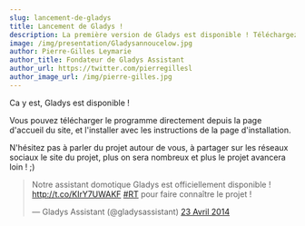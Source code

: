 ```yaml
---
slug: lancement-de-gladys
title: Lancement de Gladys !
description: La première version de Gladys est disponible ! Téléchargez-la gratuitement et participez au programme développeur!
image: /img/presentation/Gladysannoucelow.jpg
author: Pierre-Gilles Leymarie
author_title: Fondateur de Gladys Assistant
author_url: https://twitter.com/pierregillesl
author_image_url: /img/pierre-gilles.jpg
---
```


Ca y est, Gladys est disponible !

Vous pouvez télécharger le programme directement depuis la page d'accueil du site, et l'installer avec les instructions de la page d'installation.

N'hésitez pas à parler du projet autour de vous, à partager sur les réseaux sociaux le site du projet, plus on sera nombreux et plus le projet avancera loin ! ;)

<blockquote class="twitter-tweet" lang="fr"><p>Notre assistant domotique Gladys est officiellement disponible ! <a href="http://t.co/KIrY7UWAKF">http://t.co/KIrY7UWAKF</a> <a href="https://twitter.com/search?q=%23RT&src=hash">#RT</a> pour faire connaître le projet !</p>— Gladys Assistant (@gladysassistant) <a href="https://twitter.com/gladysassistant/statuses/458907314159124480">23 Avril 2014</a></blockquote>
<script async src="//platform.twitter.com/widgets.js" charset="utf-8"></script>
